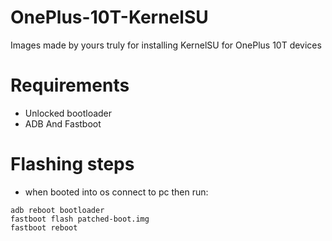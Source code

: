 # OnePlus-10T-KernelSU
Images made by yours truly for installing KernelSU for OnePlus 10T devices 

# Requirements
- Unlocked bootloader
- ADB And Fastboot

# Flashing steps
- when booted into os connect to pc then run:
```
adb reboot bootloader
fastboot flash patched-boot.img
fastboot reboot
```
